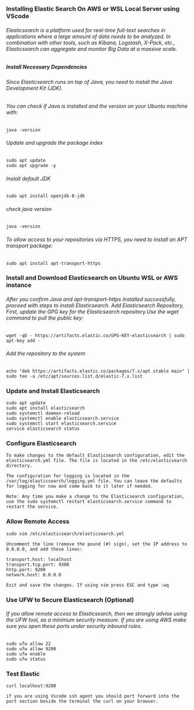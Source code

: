 ### Installing Elastic Search On AWS or WSL Local Server using VScode

###### Elasticsearch is a platform used for real-time full-text searches in applications where a large amount of data needs to be analyzed. In combination with other tools, such as Kibana, Logstash, X-Pack, etc., Elasticsearch can aggregate and monitor Big Data at a massive scale.

##### Install Necessary Dependencies

###### Since Elasticsearch runs on top of Java, you need to install the Java Development Kit (JDK). 
###### You can check if Java is installed and the version on your Ubuntu machine with:
```
java -version
```
###### Update and upgrade the package index

```
sudo apt update
sudo apt upgrade -y
```
###### Install default JDK 
```
sudo apt install openjdk-8-jdk
```
###### check java version
```
java -version
```
###### To allow access to your repositories via HTTPS, you need to install an APT transport package:

```
sudo apt install apt-transport-https
```

### Install and Download Elasticsearch on Ubuntu WSL or AWS instance

###### After you confirm Java and apt-transport-https installed successfully, proceed with steps to install Elasticsearch. Add Elasticsearch Repository, First, update the GPG key for the Elasticsearch repository.Use the wget command to pull the public key:

```
wget -qO - https://artifacts.elastic.co/GPG-KEY-elasticsearch | sudo apt-key add -
```
###### Add the repository to the system
```
echo "deb https://artifacts.elastic.co/packages/7.x/apt stable main" | sudo tee -a /etc/apt/sources.list.d/elastic-7.x.list
```
### Update and Install Elasticsearch
```
sudo apt update
sudo apt install elasticsearch
sudo systemctl daemon-reload
sudo systemctl enable elasticsearch.service
sudo systemctl start elasticsearch.service
service elasticsearch status
```

### Configure Elasticsearch
```
To make changes to the default Elasticsearch configuration, edit the elasticsearch.yml file. The file is located in the /etc/elasticsearch directory.

The configuration for logging is located in the /var/log/elasticsearch/logging.yml file. You can leave the defaults for logging for now and come back to it later if needed.

Note: Any time you make a change to the Elasticsearch configuration, use the sudo systemctl restart elasticsearch.service command to restart the service.
```

### Allow Remote Access

```
sudo vim /etc/elasticsearch/elasticsearch.yml

Uncomment the line (remove the pound (#) sign), set the IP address to 0.0.0.0, and add these lines:

transport.host: localhost
transport.tcp.port: 9300
http.port: 9200
network.host: 0.0.0.0

Exit and save the changes. If using vim press ESC and type :wq
```

### Use UFW to Secure Elasticsearch (Optional)
###### If you allow remote access to Elasticsearch, then we strongly advise using the UFW tool, as a minimum security measure. If you are using AWS make sure you open these ports under security inbound rules.

```
sudo ufw allow 22
sudo ufw allow 9200
sudo ufw enable
sudo ufw status
```

### Test Elastic 
```
curl localhost:9200

if you are using Vscode ssh agent you should port forward into the port section beside the terminal the curl on your browser.
```




